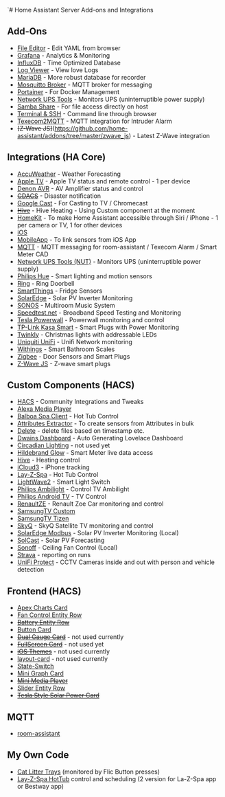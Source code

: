 `# Home Assistant Server Add-ons and Integrations

## Add-Ons
* [File Editor](https://github.com/home-assistant/addons/tree/master/configurator) - Edit YAML from browser
* [Grafana](https://github.com/hassio-addons/addon-grafana) - Analytics & Monitoring
* [InfluxDB](https://github.com/hassio-addons/addon-grafana) - Time Optimized Database
* [Log Viewer](https://github.com/hassio-addons/addon-log-viewer) - View love Logs
* [MariaDB](https://github.com/home-assistant/addons/tree/master/mariadb) - More robust database for recorder
* [Mosquitto Broker](https://whiteacres.duckdns.org/hassio/addon/core_mosquitto/info) - MQTT broker for messaging
* [Portainer](https://github.com/hassio-addons/addon-portainer) - For Docker Management
* [Network UPS Tools](https://github.com/hassio-addons/addon-nut) - Monitors UPS (uninterruptible power supply)
* [Samba Share](https://github.com/home-assistant/addons/tree/master/samba) - For file access directly on host
* [Terminal & SSH](https://github.com/home-assistant/addons/tree/master/ssh) - Command line through browser
* [Texecom2MQTT](https://github.com/dchesterton/texecom2mqtt-hassio) - MQTT integration for Intruder Alarm
* ~~[Z-Wave JS]~~(https://github.com/home-assistant/addons/tree/master/zwave_js) - Latest Z-Wave integration

## Integrations (HA Core)
* [AccuWeather](https://www.home-assistant.io/integrations/accuweather/) - Weather Forecasting
* [Apple TV](https://www.home-assistant.io/integrations/apple_tv) - Apple TV status and remote control - 1 per device
* [Denon AVR](https://www.home-assistant.io/integrations/denonavr) - AV Amplifier status and control
* [~~GDACS~~](https://www.home-assistant.io/integrations/gdacs) - Disaster notification
* [Google Cast](https://www.home-assistant.io/integrations/cast) - For Casting to TV / Chromecast
* [~~Hive~~](https://www.home-assistant.io/integrations/hive) - Hive Heating - Using Custom component at the moment
* [HomeKit](https://www.home-assistant.io/integrations/homekit) - To make Home Assistant accessible through Siri / iPhone - 1 per camera or TV, 1 for other devices
* [iOS](https://www.home-assistant.io/integrations/ios)
* [MobileApp](https://www.home-assistant.io/integrations/mobile_app) - To link sensors from iOS App
* [MQTT](https://www.home-assistant.io/integrations/mqtt) - MQTT messaging for room-assistant / Texecom Alarm / Smart Meter CAD
* [Network UPS Tools (NUT)](https://www.home-assistant.io/integrations/nut) - Monitors UPS (uninterruptible power supply)
* [Philips Hue](https://www.home-assistant.io/integrations/hue) - Smart lighting and motion sensors
* [Ring](https://www.home-assistant.io/integrations/ring) - Ring Doorbell
* [SmartThings](https://www.home-assistant.io/integrations/smartthings) - Fridge Sensors
* [SolarEdge](https://www.home-assistant.io/integrations/solaredge) - Solar PV Inverter Monitoring
* [SONOS](https://www.home-assistant.io/integrations/sonos) - Multiroom Music System
* [Speedtest.net](https://www.home-assistant.io/integrations/speedtestdotnet) - Broadband Speed Testing and Monitoring
* [Tesla Powerwall](https://www.home-assistant.io/integrations/powerwall) - Powerwall monitoring and control
* [TP-Link Kasa Smart](https://www.home-assistant.io/integrations/tplink) - Smart Plugs with Power Monitoring
* [Twinkly](https://www.home-assistant.io/integrations/twinkly) - Christmas lights with addressable LEDs
* [Uniquiti UniFi](https://www.home-assistant.io/integrations/unifi) - Unifi Network monitoring
* [Withings](https://www.home-assistant.io/integrations/withings) - Smart Bathroom Scales
* [Zigbee](https://www.home-assistant.io/integrations/zha) - Door Sensors and Smart Plugs
* [Z-Wave JS](https://www.home-assistant.io/integrations/zwave_js) - Z-wave smart plugs

## Custom Components (HACS)
* [HACS](https://hacs.xyz/docs/configuration/start) - Community Integrations and Tweaks
* [Alexa Media Player](https://github.com/custom-components/alexa_media_player) 
* [Balboa Spa Client](https://github.com/garbled1/balboa_homeassistan) - Hot Tub Control
* [Attributes Extractor](https://github.com/pilotak/homeassistant-attributes) - To create sensors from Attributes in bulk
* [Delete](https://github.com/chomupashchuk/delete-file-home-assistant) - delete files based on timestamp etc.
* [Dwains Dashboard](https://github.com/dwainscheeren/dwains-lovelace-dashboard) - Auto Generating Lovelace Dashboard
* [Circadian Lighting](https://github.com/claytonjn/hass-circadian_lighting) - not used yet
* [Hildebrand Glow](https://github.com/unlobito/ha-hildebrandglow) - Smart Meter live data access
* [Hive](https://github.com/Pyhive/HA-Hive-Custom-Component) - Heating control
* [iCloud3](https://github.com/gcobb321/icloud3) - iPhone tracking
* [Lay-Z-Spa](https://github.com/rossdargan/lay-z-spa-component) - Hot Tub Control
* [LightWave2](https://github.com/bigbadblunt/homeassistant-lightwave2) - Smart Light Switch
* [Philips Ambilight](https://github.com/jomwells/ambilights) - Control TV Ambilight
* [Philips Android TV](https://github.com/nstrelow/ha_philips_android_tv) - TV Control
* [RenaultZE](https://github.com/hacf-fr/hassRenaultZE) - Renault Zoe Car monitoring and control
* [SamsungTV Custom](https://github.com/roberodin/ha-samsungtv-custom)
* [SamsungTV Tizen](https://github.com/jaruba/ha-samsungtv-tizen)
* [SkyQ](https://github.com/RogerSelwyn/Home_Assistant_SkyQ_MediaPlayer) - SkyQ Satellite TV monitoring and control
* [SolarEdge Modbus](https://github.com/erikarenhill/solaredge-modbus-hass) - Solar PV Inverter Monitoring (Local)
* [SolCast](https://github.com/dannerph/homeassistant-solcast) - Solar PV Forecasting
* [Sonoff](https://github.com/AlexxIT/SonoffLAN) - Ceiling Fan Control (Local)
* [Strava](https://github.com/codingcyclist/ha_strava) - reporting on runs
* [UniFi Protect](https://github.com/briis/unifiprotect) - CCTV Cameras inside and out with person and vehicle detection

## Frontend (HACS)
* [Apex Charts Card](https://github.com/RomRider/apexcharts-card)
* [Fan Control Entity Row](https://github.com/finity69x2/fan-control-entity-row)
* [~~Battery Entity Row~~](https://github.com/benct/lovelace-battery-entity-row)
* [Button Card](https://github.com/custom-cards/button-card)
* [~~Dual Gauge Card~~](https://github.com/custom-cards/dual-gauge-card) - not used currently
* [~~FullScreen Card~~](https://github.com/KTibow/fullscreen-card) - not used yet
* [~~iOS Themes~~](https://github.com/basnijholt/lovelace-ios-themes) - not used currently
* [layout-card](https://github.com/thomasloven/lovelace-layout-card) - not used currently
* [State-Switch](https://github.com/thomasloven/lovelace-state-switch)
* [Mini Graph Card](https://github.com/kalkih/mini-graph-card)
* [~~Mini Media Player~~](https://github.com/kalkih/mini-media-player)
* [Slider Entity Row](https://github.com/thomasloven/lovelace-slider-entity-row)
* [~~Tesla Style Solar Power Card~~](https://github.com/reptilex/tesla-style-solar-power-card)

## MQTT
* [room-assistant](https://www.room-assistant.io/)

## My Own Code
* [Cat Litter Trays](../packages/systems/litter_trays/) (monitored by Flic Button presses)
* [Lay-Z-Spa HotTub](../packages/areas/garden/hottub-bestway) control and scheduling (2 version for La-Z-Spa app or Bestway app)
